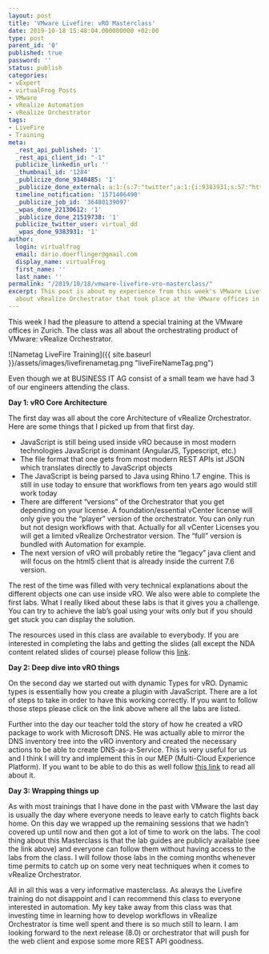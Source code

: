 ```yaml
---
layout: post
title: 'VMware Livefire: vRO Masterclass'
date: 2019-10-18 15:48:04.000000000 +02:00
type: post
parent_id: '0'
published: true
password: ''
status: publish
categories:
- vExpert
- virtualFrog Posts
- VMware
- vRealize Automation
- vRealize Orchestrator
tags:
- LiveFire
- Training
meta:
  _rest_api_published: '1'
  _rest_api_client_id: "-1"
  publicize_linkedin_url: ''
  _thumbnail_id: '1284'
  _publicize_done_9340485: '1'
  _publicize_done_external: a:1:{s:7:"twitter";a:1:{i:9383931;s:57:"https://twitter.com/virtual_dd/status/1185190842698534913";}}
  timeline_notification: '1571406490'
  _publicize_job_id: '36480139097'
  _wpas_done_22130612: '1'
  _publicize_done_21519738: '1'
  publicize_twitter_user: virtual_dd
  _wpas_done_9383931: '1'
author:
  login: virtualfrog
  email: dario.doerflinger@gmail.com
  display_name: virtualFrog
  first_name: ''
  last_name: ''
permalink: "/2019/10/18/vmware-livefire-vro-masterclass/"
excerpt: This post is about my experience from this week's VMware Livefire training
  about vRealize Orchestrator that took place at the VMware offices in Zurich.
---
```

This week I had the pleasure to attend a special training at the VMware offices in Zurich. The class was all about the orchestrating product of VMware: vRealize Orchestrator.

![Nametag LiveFire Training]({{ site.baseurl }}/assets/images/livefirenametag.png "liveFireNameTag.png")

Even though we at BUSINESS IT AG consist of a small team we have had 3 of our engineers attending the class.

**Day 1: vRO Core Architecture**

The first day was all about the core Architecture of vRealize Orchestrator. Here are some things that I picked up from that first day.

- JavaScript is still being used inside vRO because in most modern technologies JavaScript is dominant (AngularJS, Typescript, etc.)
- The file format that one gets from most modern REST APIs ist JSON which translates directly to JavaScript objects
- The JavaScript is being parsed to Java using Rhino 1.7 engine. This is still in use today to ensure that workflows from ten years ago would still work today
- There are different “versions” of the Orchestrator that you get depending on your license. A foundation/essential vCenter license will only give you the “player” version of the orchestrator. You can only run but not design workflows with that. Actually for all vCenter Licenses you will get a limited vRealize Orchestrator version. The “full” version is bundled with Automation for example.
- The next version of vRO will probably retire the “legacy” java client and will focus on the html5 client that is already inside the current 7.6 version.

The rest of the time was filled with very technical explanations about the different objects one can use inside vRO. We also were able to complete the first labs. What I really liked about these labs is that it gives you a challenge. You can try to achieve the lab’s goal using your wits only but if you should get stuck you can display the solution.

The resources used in this class are available to everybody. If you are interested in completing the labs and getting the slides (all except the NDA content related slides of course) please follow this [link](https://vro-labs.livefire.solutions).

**Day 2: Deep dive into vRO things**

On the second day we started out with dynamic Types for vRO. Dynamic types is essentially how you create a plugin with JavaScript. There are a lot of steps to take in order to have this working correctly. If you want to follow those steps please click on the link above where all the labs are listed.

Further into the day our teacher told the story of how he created a vRO package to work with Microsoft DNS. He was actually able to mirror the DNS inventory tree into the vRO inventory and created the necessary actions to be able to create DNS-as-a-Service. This is very useful for us and I think I will try and implement this in our MEP (Multi-Cloud Experience Platform). If you want to be able to do this as well follow [this link](https://www.vcoteam.info/articles/learn-vco/323-how-to-create-a-microsoft-dns-dynamic-types-plug-in.html) to read all about it.

**Day 3: Wrapping things up**

As with most trainings that I have done in the past with VMware the last day is usually the day where everyone needs to leave early to catch flights back home. On this day we wrapped up the remaining sessions that we hadn’t covered up until now and then got a lot of time to work on the labs. The cool thing about this Masterclass is that the lab guides are publicly available (see the link above) and everyone can follow them without having access to the labs from the class. I will follow those labs in the coming months whenever time permits to catch up on some very neat techniques when it comes to vRealize Orchestrator.

All in all this was a very informative masterclass. As always the Livefire training do not disappoint and I can recommend this class to everyone interested in automation. My key take away from this class was that investing time in learning how to develop workflows in vRealize Orchestrator is time well spent and there is so much still to learn. I am looking forward to the next release (8.0) or orchestrator that will push for the web client and expose some more REST API goodness.

